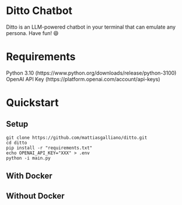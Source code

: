 <h1>Ditto Chatbot</h1>

Ditto is an LLM-powered chatbot in your terminal that can emulate any persona. Have fun! :smile:

<h1>Requirements</h1>
Python 3.10 (https://www.python.org/downloads/release/python-3100)<br \>
OpenAI API Key (https://platform.openai.com/account/api-keys)
<h1>Quickstart</h1>
<h2>Setup</h2>

```
git clone https://github.com/mattiasgalliano/ditto.git
cd ditto
pip install -r "requirements.txt"
echo OPENAI_API_KEY="XXX" > .env
python -i main.py
```

<h2>With Docker</h2>
<h2>Without Docker</h2>
